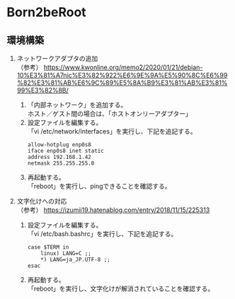 # Born2beRoot
## 環境構築
1. ネットワークアダプタの追加  
   （参考）
   https://www.kwonline.org/memo2/2020/01/21/debian-10%E3%81%A7nic%E3%82%922%E6%9E%9A%E5%90%8C%E6%99%82%E3%81%AB%E6%9C%89%E5%8A%B9%E3%81%AB%E3%81%99%E3%82%8B/
   1. 「内部ネットワーク」を追加する。  
      ホスト／ゲスト間の場合は、「ホストオンリーアダプター」
   1. 設定ファイルを編集する。  
      「vi /etc/network/interfaces」を実行し、下記を追記する。  
      ```
      allow-hotplug enp0s8
      iface enp0s8 inet static
      address 192.168.1.42
      netmask 255.255.255.0
      ```
   1. 再起動する。  
      「reboot」を実行し、pingできることを確認する。  

1. 文字化けへの対応  
   （参考）
   https://izumii19.hatenablog.com/entry/2018/11/15/225313
   1. 設定ファイルを編集する。  
      「vi /etc/bash.bashrc」を実行し、下記を追記する。  
      ```
      case $TERM in
          linux) LANG=C ;;
          *) LANG=ja_JP.UTF-8 ;;
      esac
      ```
   1. 再起動する。  
      「reboot」を実行し、文字化けが解消されていることを確認する。  
